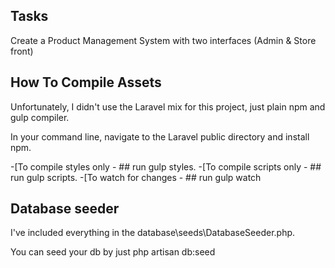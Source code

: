 ## Tasks

Create a Product Management System with two interfaces (Admin & Store front)

## How To Compile Assets

Unfortunately, I didn't use the Laravel mix for this project, just plain npm and gulp compiler.

In your command line, navigate to the Laravel public directory and install npm.

-[To compile styles only - ## run gulp styles.
-[To compile scripts only - ## run gulp scripts.
-[To watch for changes - ## run gulp watch

## Database seeder

I've included everything in the database\seeds\DatabaseSeeder.php.

You can seed your db by just php artisan db:seed
